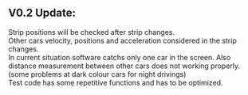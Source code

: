 ## V0.2 Update:<br>
Strip positions will be checked after strip changes.<br>
Other cars velocity, positions and acceleration considered in the strip changes.<br>
In current situation software catchs only one car in the screen. Also distance measurement between other cars does not working properly. (some problems at dark colour cars for night drivings) <br>
Test code has some repetitive functions and has to be optimized.
